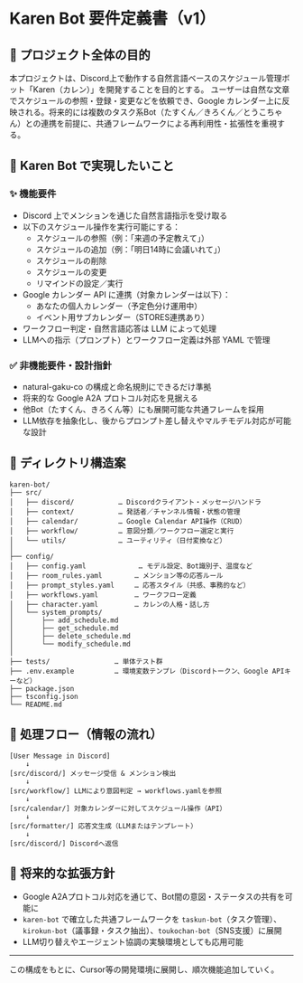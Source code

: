 # Karen Bot 要件定義書（v1）

## 🧭 プロジェクト全体の目的

本プロジェクトは、Discord上で動作する自然言語ベースのスケジュール管理ボット「Karen（カレン）」を開発することを目的とする。
ユーザーは自然な文章でスケジュールの参照・登録・変更などを依頼でき、Google カレンダー上に反映される。将来的には複数のタスク系Bot（たすくん／きろくん／とうこちゃん）との連携を前提に、共通フレームワークによる再利用性・拡張性を重視する。

## 🎯 Karen Bot で実現したいこと

### ✨ 機能要件
- Discord 上でメンションを通じた自然言語指示を受け取る
- 以下のスケジュール操作を実行可能にする：
  - スケジュールの参照（例：「来週の予定教えて」）
  - スケジュールの追加（例：「明日14時に会議いれて」）
  - スケジュールの削除
  - スケジュールの変更
  - リマインドの設定／実行
- Google カレンダー API に連携（対象カレンダーは以下）：
  - あなたの個人カレンダー（予定色分け運用中）
  - イベント用サブカレンダー（STORES連携あり）
- ワークフロー判定・自然言語応答は LLM によって処理
- LLMへの指示（プロンプト）とワークフロー定義は外部 YAML で管理

### ✅ 非機能要件・設計指針
- natural-gaku-co の構成と命名規則にできるだけ準拠
- 将来的な Google A2A プロトコル対応を見据える
- 他Bot（たすくん、きろくん等）にも展開可能な共通フレームを採用
- LLM依存を抽象化し、後からプロンプト差し替えやマルチモデル対応が可能な設計


## 🧱 ディレクトリ構造案
```
karen-bot/
├── src/
│   ├── discord/           … Discordクライアント・メッセージハンドラ
│   ├── context/           … 発話者／チャンネル情報・状態の管理
│   ├── calendar/          … Google Calendar API操作（CRUD）
│   ├── workflow/          … 意図分類／ワークフロー選定と実行
│   └── utils/             … ユーティリティ（日付変換など）
│
├── config/
│   ├── config.yaml             … モデル設定、Bot識別子、温度など
│   ├── room_rules.yaml        … メンション等の応答ルール
│   ├── prompt_styles.yaml     … 応答スタイル（共感、事務的など）
│   ├── workflows.yaml         … ワークフロー定義
│   ├── character.yaml         … カレンの人格・話し方
│   └── system_prompts/
│       ├── add_schedule.md
│       ├── get_schedule.md
│       ├── delete_schedule.md
│       └── modify_schedule.md
│
├── tests/                … 単体テスト群
├── .env.example          … 環境変数テンプレ（Discordトークン、Google APIキーなど）
├── package.json
├── tsconfig.json
└── README.md
```


## 🔄 処理フロー（情報の流れ）
```
[User Message in Discord]
    ↓
[src/discord/] メッセージ受信 & メンション検出
    ↓
[src/workflow/] LLMにより意図判定 → workflows.yamlを参照
    ↓
[src/calendar/] 対象カレンダーに対してスケジュール操作（API）
    ↓
[src/formatter/] 応答文生成（LLMまたはテンプレート）
    ↓
[src/discord/] Discordへ返信
```


## 📌 将来的な拡張方針
- Google A2Aプロトコル対応を通じて、Bot間の意図・ステータスの共有を可能に
- `karen-bot` で確立した共通フレームワークを `taskun-bot`（タスク管理）、`kirokun-bot`（議事録・タスク抽出）、`toukochan-bot`（SNS支援）に展開
- LLM切り替えやエージェント協調の実験環境としても応用可能

---

この構成をもとに、Cursor等の開発環境に展開し、順次機能追加していく。
